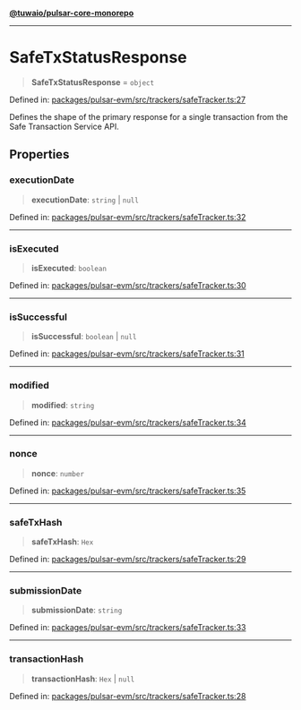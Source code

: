 [**@tuwaio/pulsar-core-monorepo**](../../../README.md)

***

# SafeTxStatusResponse

> **SafeTxStatusResponse** = `object`

Defined in: [packages/pulsar-evm/src/trackers/safeTracker.ts:27](https://github.com/TuwaIO/pulsar-core/blob/0e38c45af47a22f2964c34317a312727e4eff883/packages/pulsar-evm/src/trackers/safeTracker.ts#L27)

Defines the shape of the primary response for a single transaction from the Safe Transaction Service API.

## Properties

### executionDate

> **executionDate**: `string` \| `null`

Defined in: [packages/pulsar-evm/src/trackers/safeTracker.ts:32](https://github.com/TuwaIO/pulsar-core/blob/0e38c45af47a22f2964c34317a312727e4eff883/packages/pulsar-evm/src/trackers/safeTracker.ts#L32)

***

### isExecuted

> **isExecuted**: `boolean`

Defined in: [packages/pulsar-evm/src/trackers/safeTracker.ts:30](https://github.com/TuwaIO/pulsar-core/blob/0e38c45af47a22f2964c34317a312727e4eff883/packages/pulsar-evm/src/trackers/safeTracker.ts#L30)

***

### isSuccessful

> **isSuccessful**: `boolean` \| `null`

Defined in: [packages/pulsar-evm/src/trackers/safeTracker.ts:31](https://github.com/TuwaIO/pulsar-core/blob/0e38c45af47a22f2964c34317a312727e4eff883/packages/pulsar-evm/src/trackers/safeTracker.ts#L31)

***

### modified

> **modified**: `string`

Defined in: [packages/pulsar-evm/src/trackers/safeTracker.ts:34](https://github.com/TuwaIO/pulsar-core/blob/0e38c45af47a22f2964c34317a312727e4eff883/packages/pulsar-evm/src/trackers/safeTracker.ts#L34)

***

### nonce

> **nonce**: `number`

Defined in: [packages/pulsar-evm/src/trackers/safeTracker.ts:35](https://github.com/TuwaIO/pulsar-core/blob/0e38c45af47a22f2964c34317a312727e4eff883/packages/pulsar-evm/src/trackers/safeTracker.ts#L35)

***

### safeTxHash

> **safeTxHash**: `Hex`

Defined in: [packages/pulsar-evm/src/trackers/safeTracker.ts:29](https://github.com/TuwaIO/pulsar-core/blob/0e38c45af47a22f2964c34317a312727e4eff883/packages/pulsar-evm/src/trackers/safeTracker.ts#L29)

***

### submissionDate

> **submissionDate**: `string`

Defined in: [packages/pulsar-evm/src/trackers/safeTracker.ts:33](https://github.com/TuwaIO/pulsar-core/blob/0e38c45af47a22f2964c34317a312727e4eff883/packages/pulsar-evm/src/trackers/safeTracker.ts#L33)

***

### transactionHash

> **transactionHash**: `Hex` \| `null`

Defined in: [packages/pulsar-evm/src/trackers/safeTracker.ts:28](https://github.com/TuwaIO/pulsar-core/blob/0e38c45af47a22f2964c34317a312727e4eff883/packages/pulsar-evm/src/trackers/safeTracker.ts#L28)
